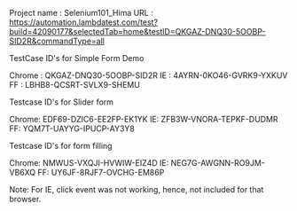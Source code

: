 Project name : Selenium101_Hima
URL : https://automation.lambdatest.com/test?build=42090177&selectedTab=home&testID=QKGAZ-DNQ30-5OOBP-SID2R&commandType=all

TestCase ID's for Simple Form Demo

Chrome : QKGAZ-DNQ30-5OOBP-SID2R
IE : 4AYRN-0KO46-GVRK9-YXKUV
FF : LBHB8-QCSRT-SVLX9-SHEMU


Testcase ID's for Slider form

Chrome: EDF69-DZIC6-EE2FP-EK1YK
IE: ZFB3W-VNORA-TEPKF-DUDMR
FF: YQM7T-UAYYG-IPUCP-AY3Y8

Testcase ID's for form filling

Chrome: NMWUS-VXQJI-HVWIW-EIZ4D
IE: NEG7G-AWGNN-RO9JM-VB6XQ
FF: UY6JF-8RJF7-OVCHG-EM86P

Note: For IE, click event was not working, hence, not included for that browser.
